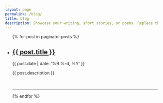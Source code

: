 ```yaml
---
layout: page
permalink: /blog/
title: blog
description: Showcase your writing, short stories, or poems. Replace this text with your description.
---
```


<ul class="post-list">
    {% for post in paginator.posts %}
      <li>
        <h2><a class="post-title" href="{{ post.url | prepend: site.baseurl }}">{{ post.title }}</a></h2>
        <p class="post-meta">{{ post.date | date: '%B %-d, %Y' }}</p>
        <p>{{ post.description }}</p>
        <br/>
        <hr/>
      </li>
    {% endfor %}
</ul>
